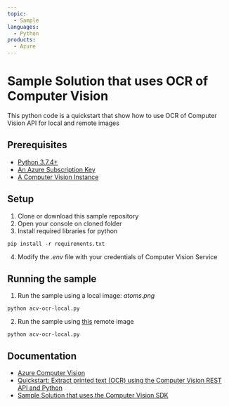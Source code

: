 ```yaml
---
topic: 
  - Sample
languages:
  - Python 
products:
  - Azure
---
```


# Sample Solution that uses OCR of Computer Vision
This python code is a quickstart that show how to use OCR of Computer Vision API for local and remote images

## Prerequisites
- [Python 3.7.4+](https://www.python.org/)
- [An Azure Subscription Key](https://portal.azure.com/#home)
- [A Computer Vision Instance](https://azure.microsoft.com/en-us/try/cognitive-services/?api=computer-vision)

## Setup
1. Clone or download this sample repository
2. Open your console on cloned folder
3. Install required libraries for python
```
pip install -r requirements.txt
```
4. Modify the *.env* file with your credentials of Computer Vision Service

## Running the sample
1. Run the sample using a local image: *atoms.png*
```
python acv-ocr-local.py
```
2. Run the sample using [this](https://upload.wikimedia.org/wikipedia/commons/thumb/a/af/Atomist_quote_from_Democritus.png/338px-Atomist_quote_from_Democritus.png) remote image
```
python acv-ocr-local.py
```

## Documentation
* [Azure Computer Vision](https://azure.microsoft.com/en-us/services/cognitive-services/computer-vision/)
* [Quickstart: Extract printed text (OCR) using the Computer Vision REST API and Python](https://docs.microsoft.com/en-us/azure/cognitive-services/computer-vision/quickstarts/python-print-text)
* [Sample Solution that uses the Computer Vision SDK](https://github.com/Azure-Samples/cognitive-services-dotnet-sdk-samples/tree/master/samples/ComputerVision)